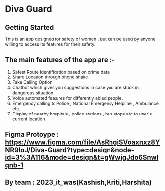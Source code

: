 # Diva Guard

## Getting Started

This is an app designed for safety of women , but can be used by anyone willing to access its features for their safety.

## The main features of the app are :-

1. Safest Route Identification based on crime data
2. Share Location through phone shake
3. Fake Calling Option
4. Chatbot which gives you suggestions in case you are stuck in dangerous situation
5. Voice automated features for differently abled people.
6. Emergency calling to Police , National Emergency Helpline , Ambulance etc.
7. Display of nearby hospitals , police stations , bus stops a/c to user's current location

## Figma Protoype : https://www.figma.com/file/AsRhgiSVoaxnxz8YNR9loJ/Diva-Guard?type=design&node-id=3%3A116&mode=design&t=gWwjgJdo6SnwIqnb-1

## By team : 2023_it_was(Kashish,Kriti,Harshita)


